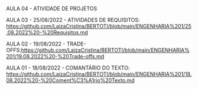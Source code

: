 AULA 04 - ATIVIDADE DE PROJETOS

AULA 03 - 25/08/2022 - ATIVIDADES DE REQUISITOS: https://github.com/LaizaCristina/BERTOTI/blob/main/ENGENHARIA%201/25.08.2022%20-%20Requisitos.md

AULA 02 - 19/08/2022 - TRADE-OFFS:https://github.com/LaizaCristina/BERTOTI/blob/main/ENGENHARIA%201/19.08.2022%20-%20Trade-offs.md

AULA 01 - 18/08/2022 - COMANTÁRIO DO TEXTO: https://github.com/LaizaCristina/BERTOTI/blob/main/ENGENHARIA%201/18.08.2022%20-%20Coment%C3%A1rio%20Texto.md
